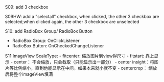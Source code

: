 S09: add 3 checkbox

S09HW: add a "selectall" checkbox, when clicked, the other 3 checkbox are selected;when clicked again, the other 3 checkbox are unselected

S10: add RadioBox Group/ RadioBox Button
- RadioBox Group: OnClickListener
- RadioBox Button: OnCheckedChangeListener

S11:ImageView
ScaleType:
     - fitcenter: 缩放图片到view得尺寸
     - fitstart: 靠上显示
     - center： 不会缩放，只会截取（只能显示出一部分）
     - center insight：将图片等比例缩小，直到他能显示在中间。如果本来就小就不变
     - centercrop： 缩放后将整个imageView填满
